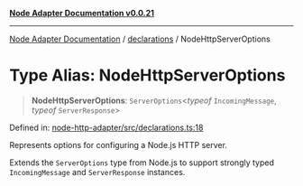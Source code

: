 [**Node Adapter Documentation v0.0.21**](../../README.md)

***

[Node Adapter Documentation](../../modules.md) / [declarations](../README.md) / NodeHttpServerOptions

# Type Alias: NodeHttpServerOptions

> **NodeHttpServerOptions**: `ServerOptions`\<*typeof* `IncomingMessage`, *typeof* `ServerResponse`\>

Defined in: [node-http-adapter/src/declarations.ts:18](https://github.com/stonemjs/node-http-adapter/blob/98d0eadf76b2b9d63c37e48bbb51cdef92f3d34a/src/declarations.ts#L18)

Represents options for configuring a Node.js HTTP server.

Extends the `ServerOptions` type from Node.js to support strongly typed
`IncomingMessage` and `ServerResponse` instances.

